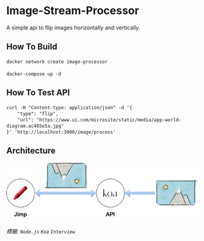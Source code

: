 # Image-Stream-Processor

A simple api to flip images horizontally and vertically.

## How To Build

```
docker network create image-processor

docker-compose up -d
```

## How To Test API

```
curl -H "Content-type: application/json" -d '{
    "type": "flip",
    "url": "https://www.ui.com/microsite/static/media/app-world-diagram.ac485e5a.jpg"
}' 'http://localhost:3000/image/process'
```

## Architecture

![Architecture](./doc/architecture.png)

###### 標籤: `Node.js` `Koa` `Interview`
